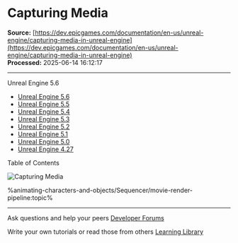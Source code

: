 # Capturing Media

**Source:** [https://dev.epicgames.com/documentation/en-us/unreal-engine/capturing-media-in-unreal-engine](https://dev.epicgames.com/documentation/en-us/unreal-engine/capturing-media-in-unreal-engine)  
**Processed:** 2025-06-14 16:12:17

---

Unreal Engine 5.6

-   [Unreal Engine 5.6](/documentation/en-us/unreal-engine/capturing-media-in-unreal-engine?application_version=5.6)
-   [Unreal Engine 5.5](/documentation/en-us/unreal-engine/capturing-media-in-unreal-engine?application_version=5.5)
-   [Unreal Engine 5.4](/documentation/en-us/unreal-engine/capturing-media-in-unreal-engine?application_version=5.4)
-   [Unreal Engine 5.3](/documentation/en-us/unreal-engine/capturing-media-in-unreal-engine?application_version=5.3)
-   [Unreal Engine 5.2](/documentation/en-us/unreal-engine/capturing-media-in-unreal-engine?application_version=5.2)
-   [Unreal Engine 5.1](/documentation/en-us/unreal-engine/capturing-media-in-unreal-engine?application_version=5.1)
-   [Unreal Engine 5.0](/documentation/en-us/unreal-engine/capturing-media-in-unreal-engine?application_version=5.0)
-   [Unreal Engine 4.27](/documentation/en-us/unreal-engine/capturing-media-in-unreal-engine?application_version=4.27)

Table of Contents

![Capturing Media](https://dev.epicgames.com/community/api/documentation/image/6f196f38-ebb6-4a1c-9250-ef5e32a675a2?resizing_type=fill&width=1920&height=335)

%animating-characters-and-objects/Sequencer/movie-render-pipeline:topic%

---

Ask questions and help your peers [Developer Forums](https://forums.unrealengine.com/categories?tag=unreal-engine)

Write your own tutorials or read those from others [Learning Library](https://documentation-assets-ssr/community/unreal-engine/learning)